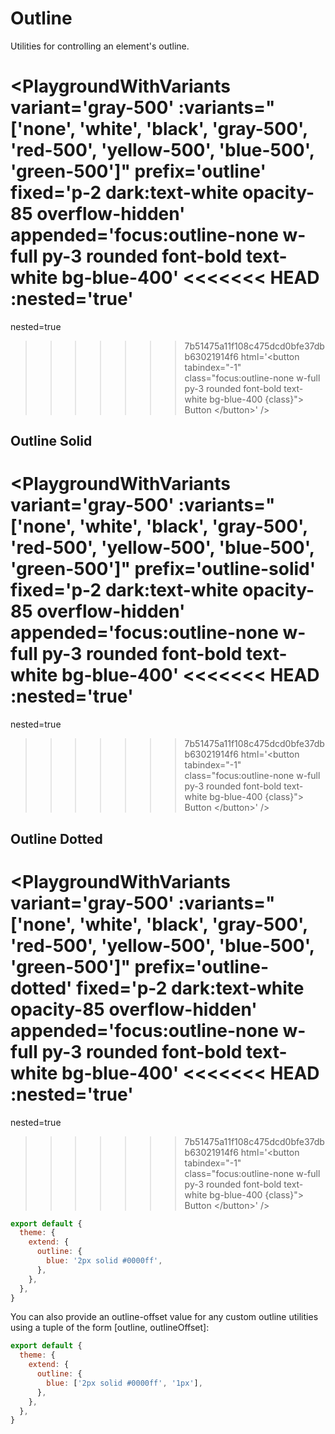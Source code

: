 # Outline

Utilities for controlling an element's outline.

<PlaygroundWithVariants
  variant='gray-500'
  :variants="['none', 'white', 'black', 'gray-500', 'red-500', 'yellow-500', 'blue-500', 'green-500']"
  prefix='outline'
  fixed='p-2 dark:text-white opacity-85 overflow-hidden'
  appended='focus:outline-none w-full py-3 rounded font-bold text-white bg-blue-400'
<<<<<<< HEAD
  :nested='true'
=======
  nested=true
>>>>>>> 7b51475a11f108c475dcd0bfe37dbb63021914f6
  html='&lt;button tabindex=&quot;-1&quot; class=&quot;focus:outline-none w-full py-3 rounded font-bold text-white bg-blue-400 {class}&quot;&gt;
    Button
  &lt;/button&gt;'
/>

## Outline Solid

<PlaygroundWithVariants
  variant='gray-500'
  :variants="['none', 'white', 'black', 'gray-500', 'red-500', 'yellow-500', 'blue-500', 'green-500']"
  prefix='outline-solid'
  fixed='p-2 dark:text-white opacity-85 overflow-hidden'
  appended='focus:outline-none w-full py-3 rounded font-bold text-white bg-blue-400'
<<<<<<< HEAD
  :nested='true'
=======
  nested=true
>>>>>>> 7b51475a11f108c475dcd0bfe37dbb63021914f6
  html='&lt;button tabindex=&quot;-1&quot; class=&quot;focus:outline-none w-full py-3 rounded font-bold text-white bg-blue-400 {class}&quot;&gt;
    Button
  &lt;/button&gt;'
/>

## Outline Dotted

<PlaygroundWithVariants
  variant='gray-500'
  :variants="['none', 'white', 'black', 'gray-500', 'red-500', 'yellow-500', 'blue-500', 'green-500']"
  prefix='outline-dotted'
  fixed='p-2 dark:text-white opacity-85 overflow-hidden'
  appended='focus:outline-none w-full py-3 rounded font-bold text-white bg-blue-400'
<<<<<<< HEAD
  :nested='true'
=======
  nested=true
>>>>>>> 7b51475a11f108c475dcd0bfe37dbb63021914f6
  html='&lt;button tabindex=&quot;-1&quot; class=&quot;focus:outline-none w-full py-3 rounded font-bold text-white bg-blue-400 {class}&quot;&gt;
    Button
  &lt;/button&gt;'
/>

<Customizing>

```js windi.config.js
export default {
  theme: {
    extend: {
      outline: {
        blue: '2px solid #0000ff',
      },
    },
  },
}
```

You can also provide an outline-offset value for any custom outline utilities using a tuple of the form [outline, outlineOffset]:

```js windi.config.js
export default {
  theme: {
    extend: {
      outline: {
        blue: ['2px solid #0000ff', '1px'],
      },
    },
  },
}
```

</Customizing>
